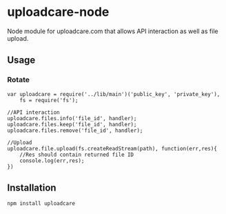 uploadcare-node
===============

Node module for uploadcare.com that allows API interaction as well as file upload.

Usage
-----------

### Rotate

    var uploadcare = require('../lib/main')('public_key', 'private_key'),
        fs = require('fs');

    //API interaction
    uploadcare.files.info('file_id', handler);
    uploadcare.files.keep('file_id', handler);
    uploadcare.files.remove('file_id', handler);

    //Upload
    uploadcare.file.upload(fs.createReadStream(path), function(err,res){
        //Res should contain returned file ID
        console.log(err,res);
    })

Installation
-----------

    npm install uploadcare


